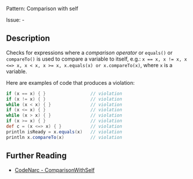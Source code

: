Pattern: Comparison with self

Issue: -

## Description

Checks for expressions where a *comparison operator* or `equals()` or `compareTo()` is used to compare a variable to itself, e.g.: `x == x, x != x, x <=> x, x < x, x >= x, x.equals(x) or x.compareTo(x)`, where `x` is a variable.

Here are examples of code that produces a violation:

``` groovy
if (x == x) { }                 // violation
if (x != x) { }                 // violation
while (x < x) { }               // violation
if (x <= x) { }                 // violation
while (x > x) { }               // violation
if (x >= x) { }                 // violation
def c = (x <=> x) { }           // violation
println isReady = x.equals(x)   // violation
println x.compareTo(x)          // violation
```

## Further Reading

* [CodeNarc - ComparisonWithSelf](http://codenarc.sourceforge.net/codenarc-rules-basic.html#ComparisonWithSelf)
